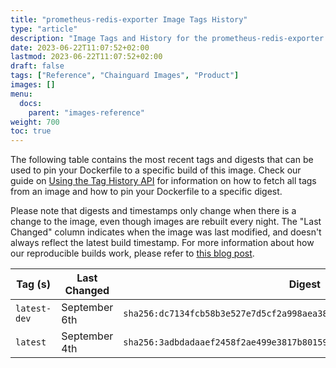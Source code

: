 ```yaml
---
title: "prometheus-redis-exporter Image Tags History"
type: "article"
description: "Image Tags and History for the prometheus-redis-exporter Chainguard Image"
date: 2023-06-22T11:07:52+02:00
lastmod: 2023-06-22T11:07:52+02:00
draft: false
tags: ["Reference", "Chainguard Images", "Product"]
images: []
menu:
  docs:
    parent: "images-reference"
weight: 700
toc: true
---
```


The following table contains the most recent tags and digests that can be used to pin your Dockerfile to a specific build of this image. Check our guide on [Using the Tag History API](/chainguard/chainguard-images/using-the-tag-history-api/) for information on how to fetch all tags from an image and how to pin your Dockerfile to a specific digest.

Please note that digests and timestamps only change when there is a change to the image, even though images are rebuilt every night. The "Last Changed" column indicates when the image was last modified, and doesn't always reflect the latest build timestamp. For more information about how our reproducible builds work, please refer to [this blog post](https://www.chainguard.dev/unchained/reproducing-chainguards-reproducible-image-builds).

| Tag (s)       | Last Changed  | Digest                                                                    |
|---------------|---------------|---------------------------------------------------------------------------|
|  `latest-dev` | September 6th | `sha256:dc7134fcb58b3e527e7d5cf2a998aea382e070c9ca099fad6a33ade779c3a9cc` |
|  `latest`     | September 4th | `sha256:3adbdadaaef2458f2ae499e3817b80159887b8cd17c918a22b8799c8ab0c3b63` |

